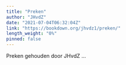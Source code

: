 ```yaml
---
title: "Preken"
author: "JHvdZ"
date: "2021-07-04T06:32:04Z"
link: "https://bookdown.org/jhvdz1/preken/"
length_weight: "0%"
pinned: false
---
```


Preken gehouden door JHvdZ ...
